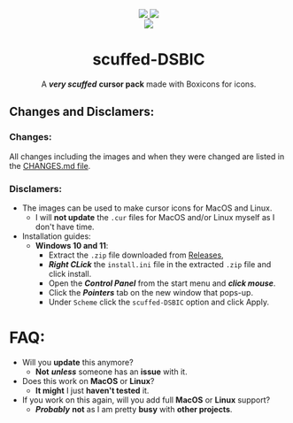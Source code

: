 

<div align="center">
  <a href="https://github.com/james-beans/scuffed-DSBIC">
    <img src="https://custom-icon-badges.demolab.com/badge/-scuffed--DSBIC-1F222E?style=for-the-badge&logoColor=black&logo=github&labelColor=white" target="_blank" />
  </a>
  <a href="https://github.com/atisawd/boxicons">
    <img src="https://custom-icon-badges.demolab.com/badge/-Boxicons-1F222E?style=for-the-badge&logoColor=black&logo=github&labelColor=white" target="_blank" />
  </a>
  <br>
  <a href="https://github.com/james-beans/scuffed-DSBIC/blob/main/LICENSE.md">
    <img src="https://custom-icon-badges.demolab.com/badge/-Dual License-1F222E?style=for-the-badge&logoColor=black&logo=law&labelColor=white" target="_blank" />
  </a>



# scuffed-DSBIC
A ***very scuffed*** **cursor pack** made with Boxicons for icons.

</div>

## Changes and Disclamers:

### Changes:
All changes including the images and when they were changed are listed in the [CHANGES.md file]().

### Disclamers:
- The images can be used to make cursor icons for MacOS and Linux.
  - I will **not update** the `.cur` files for MacOS and/or Linux myself as I don't have time.
- Installation guides:
  - **Windows 10 and 11**:
    - Extract the `.zip` file downloaded from [Releases](https://github.com/james-beans/scuffed-DSBIC/releases),
    - ***Right CLick*** the `install.ini` file in the extracted `.zip` file and click install.
    - Open the ***Control Panel*** from the start menu and ***click mouse***.
    - Click the ***Pointers*** tab on the new window that pops-up.
    - Under `Scheme` click the `scuffed-DSBIC` option and click Apply.


# FAQ:
- Will you **update** this anymore?
  - **Not** ***unless*** someone has an **issue** with it.
- Does this work on **MacOS** or **Linux**?
  - **It might** I just **haven't tested** it.
- If you work on this again, will you add full **MacOS** or **Linux** support?
  - ***Probably*** **not** as I am pretty **busy** with **other projects**.

</div>
